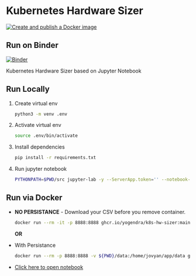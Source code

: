 # Kubernetes Hardware Sizer

[![Create and publish a Docker image](https://github.com/yogendra/kubernetes-hardware-sizer/actions/workflows/merge.yml/badge.svg)](https://github.com/yogendra/kubernetes-hardware-sizer/actions/workflows/merge.yml)

## Run on Binder

[![Binder](https://mybinder.org/badge_logo.svg)](https://mybinder.org/v2/gh/yogendra/kubernetes-hardware-sizer/main?filepath=src%2Fnotebook.ipynb)

Kubernetes Hardware Sizer based on Jupyter Notebook

## Run Locally

1. Create virtual env

    ```bash
    python3 -m venv .env
    ```

1. Activate virtual env

    ```bash
    source .env/bin/activate
    ```

1. Install dependencies

    ```bash
    pip install -r requirements.txt
    ```

1. Run jupyter notebook

    ```bash
    PYTHONPATH=$PWD/src jupyter-lab -y --ServerApp.token='' --notebook-dir=$PWD/src
    ```

## Run via Docker

- **NO PERSISTANCE** - Download your CSV before you remove container.

    ```bash
    docker run --rm -it -p 8888:8888 ghcr.io/yogendra/k8s-hw-sizer:main
    ```

    __**OR**__

- With Persistance

    ```bash
    docker run --rm -p 8888:8888 -v ${PWD}/data:/home/jovyan/app/data ghcr.io/yogendra/k8s-hw-sizer:main
    ```

- [Click here to open notebook](http://localhost:8888/lab/tree/k8s-sizer.ipynb)
